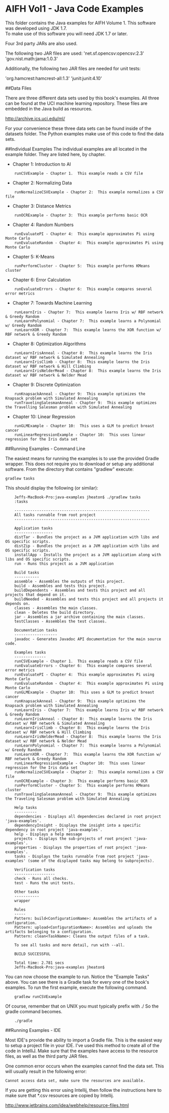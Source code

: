 AIFH Vol1  - Java Code Examples
====
This folder contains the Java examples for AIFH Volume 1.  This software was developed using JDK 1.7.  
To make use of this software you will need JDK 1.7 or later.

Four 3rd party JARs are also used.

The following two JAR files are used:
'net.sf.opencsv:opencsv:2.3'
'gov.nist.math:jama:1.0.3'

Additionally, the following two JAR files are needed for unit tests:

'org.hamcrest:hamcrest-all:1.3'
'junit:junit:4.10'

##Data Files

There are three different data sets used by this book's examples.  All three can be found
at the UCI machine learning repository. These files are embedded in the Java build as
resources.

http://archive.ics.uci.edu/ml/

For your convenience these three data sets can be found inside of the datasets folder.
The Python examples make use of this code to find the data sets.

##Individual Examples
The individual examples are all located in the example folder.  They are listed here,
by chapter.

* Chapter 1: Introduction to AI
```
    runCSVExample - Chapter 1.  This example reads a CSV file
```
* Chapter 2: Normalizing Data
```
    runNormalizeCSVExample - Chapter 2:  This example normalizes a CSV file
```
* Chapter 3: Distance Metrics
```	
    runOCRExample - Chapter 3:  This example performs basic OCR
```
* Chapter 4: Random Numbers
```
    runEvaluatePI - Chapter 4:  This example approximates Pi using Monte Carlo
    runEvaluateRandom - Chapter 4:  This example approximates Pi using Monte Carlo
```
* Chapter 5: K-Means
```
    runPerformCluster - Chapter 5:  This example performs KMeans cluster
```
* Chapter 6: Error Calculation
```
    runEvaluateErrors - Chapter 6:  This example compares several error metrics
```
* Chapter 7: Towards Machine Learning
```
    runLearnIris - Chapter 7:  This example learns Iris w/ RBF network & Greedy Random
    runLearnPolynomial - Chapter 7:  This example learns a Polynomial w/ Greedy Random
    runLearnXOR - Chapter 7:  This example learns the XOR function w/ RBF network & Greedy Random
```
* Chapter 8: Optimization Algorithms
```
    runLearnIrisAnneal - Chapter 8:  This example learns the Iris dataset w/ RBF network & Simulated Annealing
    runLearnIrisClimb - Chapter 8:  This example learns the Iris dataset w/ RBF network & Hill Climbing
    runLearnIrisNelderMead - Chapter 8:  This example learns the Iris dataset w/ RBF network & Nelder Mead
```
* Chapter 9: Discrete Optimization
```
    runKnapsackAnneal - Chapter 9:  This example optimizes the Knapsack problem with Simulated Annealing
    runTravelingSalesmanAnneal - Chapter 9:  This example optimizes the Travelling Salesman problem with Simulated Annealing
```
* Chapter 10: Linear Regression	
```
    runGLMExample - Chapter 10:  This uses a GLM to predict breast cancer
    runLinearRegressionExample - Chapter 10:  This uses linear regression for the Iris data set
```

##Running Examples - Command Line

The easiest means for running the examples is to use the provided Gradle wrapper.  This does not require you to download
or setup any additional software.  From the directory that contains "gradlew" execute:
```
gradlew tasks
```
This should display the following (or similar):
```
    Jeffs-MacBook-Pro:java-examples jheaton$ ./gradlew tasks
    :tasks

    ------------------------------------------------------------
    All tasks runnable from root project
    ------------------------------------------------------------

    Application tasks
    -----------------
    distTar - Bundles the project as a JVM application with libs and OS specific scripts.
    distZip - Bundles the project as a JVM application with libs and OS specific scripts.
    installApp - Installs the project as a JVM application along with libs and OS specific scripts.
    run - Runs this project as a JVM application

    Build tasks
    -----------
    assemble - Assembles the outputs of this project.
    build - Assembles and tests this project.
    buildDependents - Assembles and tests this project and all projects that depend on it.
    buildNeeded - Assembles and tests this project and all projects it depends on.
    classes - Assembles the main classes.
    clean - Deletes the build directory.
    jar - Assembles a jar archive containing the main classes.
    testClasses - Assembles the test classes.

    Documentation tasks
    -------------------
    javadoc - Generates Javadoc API documentation for the main source code.

    Examples tasks
    --------------
    runCSVExample - Chapter 1.  This example reads a CSV file
    runEvaluateErrors - Chapter 6:  This example compares several error metrics
    runEvaluatePI - Chapter 4:  This example approximates Pi using Monte Carlo
    runEvaluateRandom - Chapter 4:  This example approximates Pi using Monte Carlo
    runGLMExample - Chapter 10:  This uses a GLM to predict breast cancer
    runKnapsackAnneal - Chapter 9:  This example optimizes the Knapsack problem with Simulated Annealing
    runLearnIris - Chapter 7:  This example learns Iris w/ RBF network & Greedy Random
    runLearnIrisAnneal - Chapter 8:  This example learns the Iris dataset w/ RBF network & Simulated Annealing
    runLearnIrisClimb - Chapter 8:  This example learns the Iris dataset w/ RBF network & Hill Climbing
    runLearnIrisNelderMead - Chapter 8:  This example learns the Iris dataset w/ RBF network & Nelder Mead
    runLearnPolynomial - Chapter 7:  This example learns a Polynomial w/ Greedy Random
    runLearnXOR - Chapter 7:  This example learns the XOR function w/ RBF network & Greedy Random
    runLinearRegressionExample - Chapter 10:  This uses linear regression for the Iris data set
    runNormalizeCSVExample - Chapter 2:  This example normalizes a CSV file
    runOCRExample - Chapter 3:  This example performs basic OCR
    runPerformCluster - Chapter 5:  This example performs KMeans cluster
    runTravelingSalesmanAnneal - Chapter 9:  This example optimizes the Traveling Salesman problem with Simulated Annealing

    Help tasks
    ----------
    dependencies - Displays all dependencies declared in root project 'java-examples'.
    dependencyInsight - Displays the insight into a specific dependency in root project 'java-examples'.
    help - Displays a help message
    projects - Displays the sub-projects of root project 'java-examples'.
    properties - Displays the properties of root project 'java-examples'.
    tasks - Displays the tasks runnable from root project 'java-examples' (some of the displayed tasks may belong to subprojects).

    Verification tasks
    ------------------
    check - Runs all checks.
    test - Runs the unit tests.

    Other tasks
    -----------
    wrapper

    Rules
    -----
    Pattern: build<ConfigurationName>: Assembles the artifacts of a configuration.
    Pattern: upload<ConfigurationName>: Assembles and uploads the artifacts belonging to a configuration.
    Pattern: clean<TaskName>: Cleans the output files of a task.

    To see all tasks and more detail, run with --all.

    BUILD SUCCESSFUL

    Total time: 2.781 secs
    Jeffs-MacBook-Pro:java-examples jheaton$
```

You can now choose the example to run.  Notice the "Example Tasks" above.  You can see there is a Gradle task for every
one of the book's examples.  To run the first example, execute the following command.
```
    gradlew runCSVExample
```
Of course, remember that on UNIX you must typically prefix with ./
So the gradle command becomes.
```
    ./gradle
```
##Running Examples - IDE

Most IDE's provide the ability to import a Gradle file.  This is the easiest way to setup a project file in your IDE.
I've used this method to create all of the code in IntelliJ. Make sure that the examples have access to the 
resource files, as well as the third party JAR files.

One common error occurs when the examples cannot find the data set.  This will usually result in the following error: 

```Cannot access data set, make sure the resources are available.```

If you are getting this error using Intellij, then follow the instructions here to make sure that *.csv resources
are copied by Intellij.

http://www.jetbrains.com/idea/webhelp/resource-files.html